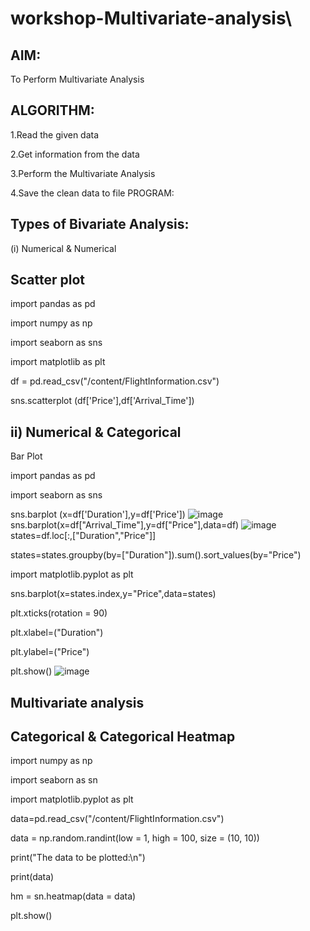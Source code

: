 # workshop-Multivariate-analysis\

## AIM:
  To Perform Multivariate Analysis
## ALGORITHM:

1.Read the given data

2.Get information from the data

3.Perform the Multivariate Analysis

4.Save the clean data to file
PROGRAM:

## Types of Bivariate Analysis:

(i) Numerical & Numerical

## Scatter plot

import pandas as pd

import numpy as np

import seaborn as sns

import matplotlib as plt

df = pd.read_csv("/content/FlightInformation.csv")

sns.scatterplot (df['Price'],df['Arrival_Time'])

## ii) Numerical & Categorical

Bar Plot

import pandas as pd

import seaborn as sns

sns.barplot (x=df['Duration'],y=df['Price'])
![image](https://user-images.githubusercontent.com/121285701/229036719-41342eae-9bf2-45ed-a9e2-d23076888850.png)
sns.barplot(x=df["Arrival_Time"],y=df["Price"],data=df)
![image](https://user-images.githubusercontent.com/121285701/229037177-f308bb00-2728-4ae5-b016-c2328d9fbe12.png)
states=df.loc[:,["Duration","Price"]]

states=states.groupby(by=["Duration"]).sum().sort_values(by="Price")

import matplotlib.pyplot as plt

sns.barplot(x=states.index,y="Price",data=states)

plt.xticks(rotation = 90)

plt.xlabel=("Duration")

plt.ylabel=("Price")

plt.show()
![image](https://user-images.githubusercontent.com/121285701/229037358-a976640d-1137-4227-994b-5bd8c2bbac76.png)
## Multivariate analysis
## Categorical & Categorical Heatmap

import numpy as np

import seaborn as sn

import matplotlib.pyplot as plt

data=pd.read_csv("/content/FlightInformation.csv")

data = np.random.randint(low = 1, high = 100, size = (10, 10))

print("The data to be plotted:\n")

print(data)

hm = sn.heatmap(data = data)

plt.show()





